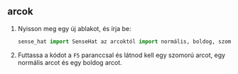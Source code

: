 ## arcok

1. Nyisson meg egy új ablakot, és írja be:
    
    ```python
    sense_hat import SenseHat az arcoktól import normális, boldog, szomorú az idő importja alvás sense = SenseHat () sense.set_pixels (szomorú) alvás (1) sense.set_pixels (normál) alvás (1) sense.set_pixels (boldog)
    ```

2. Futtassa a kódot a `F5` paranccsal és látnod kell egy szomorú arcot, egy normális arcot és egy boldog arcot.
